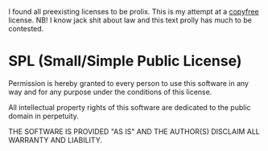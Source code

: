 I found all preexisting licenses to be prolix.
This is my attempt at a [copyfree](http://copyfree.org/) license.
NB! I know jack shit about law and this text prolly has much to be contested.

# SPL (Small/Simple Public License)
Permission is hereby granted to every person to use this software in any way
and for any purpose under the conditions of this license.

All intellectual property rights of this software are dedicated to the
public domain in perpetuity.

THE SOFTWARE IS PROVIDED "AS IS" AND THE AUTHOR(S) DISCLAIM ALL WARRANTY AND
LIABILITY.
